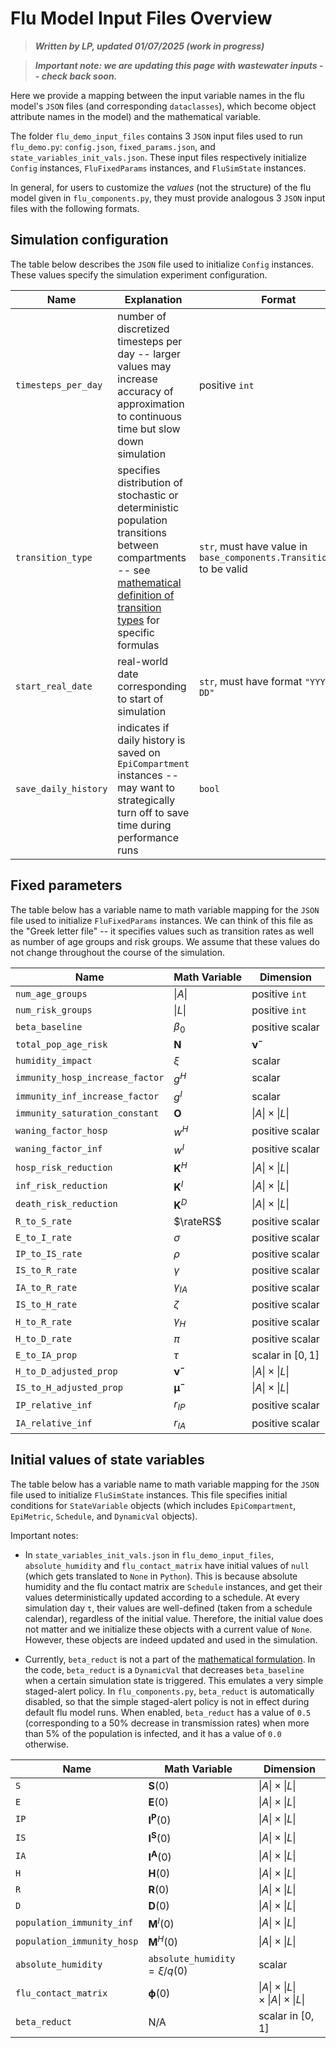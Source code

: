 # Flu Model Input Files Overview

> **_Written by LP, updated 01/07/2025 (work in progress)_** 

> **_Important note: we are updating this page with wastewater inputs -- check back soon._**

Here we provide a mapping between the input variable names in the flu model's `JSON` files (and corresponding `dataclasses`), which become object attribute names in the model) and the mathematical variable. 

The folder `flu_demo_input_files` contains 3 `JSON` input files used to run `flu_demo.py`: `config.json`, `fixed_params.json`, and `state_variables_init_vals.json`. These input files respectively initialize `Config` instances, `FluFixedParams` instances, and `FluSimState` instances.

In general, for users to customize the *values* (not the structure) of the flu model given in `flu_components.py`, they must provide analogous 3 `JSON` input files with the following formats.

## Simulation configuration

The table below describes the `JSON` file used to initialize `Config` instances. These values specify the simulation experiment configuration. 

| Name                                  | Explanation                | Format                                   |
|---------------------------------------|----------------------------|------------------------------------------|
| `timesteps_per_day`                   | number of discretized timesteps per day -- larger values may increase accuracy of approximation to continuous time but slow down simulation           							 | positive `int`                           |
| `transition_type`           			| specifies distribution of stochastic or deterministic population transitions between compartments -- see [mathematical definition of transition types](math_flu_components.md) for specific formulas         | `str`, must have value in `base_components.TransitionTypes` to be valid                                    |
| `start_real_date`                 	| real-world date corresponding to start of simulation                  | `str`, must have format `"YYYY-MM-DD"` |
| `save_daily_history`          		| indicates if daily history is saved on `EpiCompartment` instances -- may want to strategically turn off to save time during performance runs          | `bool` |


## Fixed parameters

The table below has a variable name to math variable mapping for the `JSON` file used to initialize `FluFixedParams` instances. We can think of this file as the "Greek letter file" -- it specifies values such as transition rates as well as number of age groups and risk groups. We assume that these values do not change throughout the course of the simulation.  

| Name                            | Math Variable              | Dimension                                |
|---------------------------------|----------------------------|------------------------------------------|
| `num_age_groups`                | $\lvert A \rvert$          | positive `int`                           |
| `num_risk_groups`               | $\lvert L \rvert$          | positive `int`							  |
| `beta_baseline`                 | $\beta_0$                  | positive scalar                          |
| `total_pop_age_risk`          | $\boldsymbol{N}$           | $\boldsymbol{\tilde{\nu}}$ | $\lvert A \rvert                            |
| `humidity_impact`               | $\xi$                      | scalar                                   |
| `immunity_hosp_increase_factor` | $g^H$                      | scalar                                   |
| `immunity_inf_increase_factor`  | $g^I$                      | scalar                                   |
| `immunity_saturation_constant`  | $\boldsymbol{O}$           | $\lvert A \rvert \times \lvert L \rvert$ |
| `waning_factor_hosp`            | $w^H$                      | positive scalar 						  |
| `waning_factor_inf`             | $w^I$                      | positive scalar                          |
| `hosp_risk_reduction`           | $\boldsymbol{K}^H$         | $\lvert A \rvert \times \lvert L \rvert$ |
| `inf_risk_reduction`            | $\boldsymbol{K}^I$         | $\lvert A \rvert \times \lvert L \rvert$ |
| `death_risk_reduction`          | $\boldsymbol{K}^D$         | $\lvert A \rvert \times \lvert L \rvert$ |
| `R_to_S_rate`                   | $\rateRS$                     | positive scalar                          |
| `E_to_I_rate`                   | $\sigma$                   | positive scalar                          |
| `IP_to_IS_rate`				  | $\rho$					   | positive scalar						  |
| `IS_to_R_rate`                  | $\gamma$                   | positive scalar                          |
| `IA_to_R_rate`				  | $\gamma_{IA}$			   | positive scalar						  |
| `IS_to_H_rate`                  | $\zeta$                    | positive scalar                          |
| `H_to_R_rate`                   | $\gamma_H$                 | positive scalar                          |
| `H_to_D_rate`                   | $\pi$                      | positive scalar                          |
| `E_to_IA_prop`                  | $\tau$                     | scalar in $[0,1]$                        |
| `H_to_D_adjusted_prop`    	  | $\boldsymbol{\tilde{\nu}}$ | $\lvert A \rvert \times \lvert L \rvert$ |
| `IS_to_H_adjusted_prop`   	  | $\boldsymbol{\tilde{\mu}}$ | $\lvert A \rvert \times \lvert L \rvert$ |
| `IP_relative_inf`   			  | $r_{IP}$ 				   | positive scalar 						  |
| `IA_relative_inf`			   	  | $r_{IA}$ 				   | positive scalar                          |

## Initial values of state variables

The table below has a variable name to math variable mapping for the `JSON` file used to initialize `FluSimState` instances. This file specifies initial conditions for `StateVariable` objects (which includes `EpiCompartment`, `EpiMetric`, `Schedule`, and `DynamicVal` objects). 

Important notes:

- In `state_variables_init_vals.json` in `flu_demo_input_files`, `absolute_humidity` and `flu_contact_matrix` have initial values of `null` (which gets translated to `None` in `Python`). This is because absolute humidity and the flu contact matrix are `Schedule` instances, and get their values deterministically updated according to a schedule. At every simulation day `t`, their values are well-defined (taken from a schedule calendar), regardless of the initial value. Therefore, the initial value does not matter and we initialize these objects with a current value of `None`. However, these objects are indeed updated and used in the simulation.

- Currently, `beta_reduct` is not a part of the [mathematical formulation](math_flu_components.md). In the code, `beta_reduct` is a `DynamicVal` that decreases `beta_baseline` when a certain simulation state is triggered. This emulates a very simple staged-alert policy. In `flu_components.py`, `beta_reduct` is automatically disabled, so that the simple staged-alert policy is not in effect during default flu model runs. When enabled, `beta_reduct` has a value of `0.5` (corresponding to a $50\%$ decrease in transmission rates) when more than $5\%$ of the population is infected, and it has a value of `0.0` otherwise. 

| Name                       | Math Variable                        | Dimension                                |
|----------------------------|--------------------------------------|------------------------------------------|
| `S`                        | $\boldsymbol{S}(0)$                | $\lvert A \rvert \times \lvert L \rvert$ |
| `E`                        | $\boldsymbol{E}(0)$                | $\lvert A \rvert \times \lvert L \rvert$ |
| `IP`                        | $\boldsymbol{I^P}(0)$                | $\lvert A \rvert \times \lvert L \rvert$ |
| `IS`                        | $\boldsymbol{I^S}(0)$                | $\lvert A \rvert \times \lvert L \rvert$ |
| `IA`                        | $\boldsymbol{I^A}(0)$                | $\lvert A \rvert \times \lvert L \rvert$ |
| `H`                        | $\boldsymbol{H}(0)$                | $\lvert A \rvert \times \lvert L \rvert$ |
| `R`                        | $\boldsymbol{R}(0)$                | $\lvert A \rvert \times \lvert L \rvert$ |
| `D`                        | $\boldsymbol{D}(0)$                | $\lvert A \rvert \times \lvert L \rvert$ |
| `population_immunity_inf`  | $\boldsymbol{M}^I(0)$              | $\lvert A \rvert \times \lvert L \rvert$ |
| `population_immunity_hosp` | $\boldsymbol{M}^H(0)$              | $\lvert A \rvert \times \lvert L \rvert$ |
| `absolute_humidity`        | `absolute_humidity` $= \xi / q(0)$ | scalar                                   |
| `flu_contact_matrix`       | $\boldsymbol{\phi}(0)$ 			  | $\lvert A \rvert \times \lvert L \rvert \times \lvert A \rvert \times \lvert L \rvert$ |
| `beta_reduct`				 | N/A								  | scalar in $[0,1]$									 |

